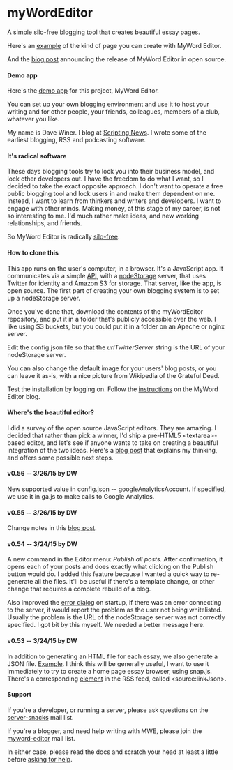 # myWordEditor

A simple silo-free blogging tool that creates beautiful essay pages. 

Here's an <a href="http://myword.io/users/davewiner/essays/016.html">example</a> of the kind of page you can create with MyWord Editor.

And the <a href="http://scripting.com/2015/03/23/mywordEditorIsOpenSource.html">blog post</a> announcing the release of MyWord Editor in open source.

#### Demo app

Here's the <a href="http://myword.io/editor/">demo app</a> for this project, MyWord Editor.

You can set up your own blogging environment and use it to host your writing and for other people, your friends, colleagues, members of a club, whatever you like.

My name is Dave Winer. I blog at <a href="http://scripting.com/">Scripting News</a>. I wrote some of the earliest blogging, RSS and podcasting software. 

#### It's radical software

These days blogging tools try to lock you into their business model, and lock other developers out. I have the freedom to do what I want, so I decided to take the exact opposite approach. I don't  want to operate a free public blogging tool and lock users in and make them dependent on me. Instead, I want to learn from thinkers and writers and developers. I want to engage with other minds. Making money, at this stage of my career, is not so interesting to me. I'd much rather make ideas, and new working relationships, and friends. 

So MyWord Editor is radically <a href="http://scripting.com/2015/03/19/mywordEditorWillBeSilofreeFromTheStart.html">silo-free</a>. 

#### How to clone this

This app runs on the user's computer, in a browser. It's a JavaScript app. It communicates via a simple <a href="http://api.nodestorage.io/api.js">API</a>, with a <a href="https://github.com/scripting/nodeStorage">nodeStorage</a> server, that uses Twitter for identity and Amazon S3 for storage. That server, like the app, is open source. The first part of creating your own blogging system is to set up a nodeStorage server. 

Once you've done that, download the contents of the myWordEditor repository, and put it in a folder that's publicly accessible over the web. I like using S3 buckets, but you could put it in a folder on an Apache or nginx server. 

Edit the config.json file so that the <i>urlTwitterServer</i> string is the URL of your nodeStorage server. 

You can also change the default image for your users' blog posts, or you can leave it as-is, with a nice picture from Wikipedia of the Grateful Dead. 

Test the installation by logging on. Follow the <a href="http://myword.smallpict.com/2015/03/06/welcomeToMywordEditor.html">instructions</a> on the MyWord Editor blog.

#### Where's the beautiful editor?

I did a survey of the open source JavaScript editors. They are amazing. I decided that rather than pick a winner, I'd ship a pre-HTML5 &lt;textarea>-based editor, and let's see if anyone wants to take on creating a beautiful integration of the two ideas. Here's a <a href="http://scripting.com/2015/03/20/beautifulJavascriptEditors.html">blog post</a> that explains my thinking, and offers some possible next steps.

#### v0.56 -- 3/26/15 by DW

New supported value in config.json -- googleAnalyticsAccount. If specified, we use it in ga.js to make calls to Google Analytics. 

#### v0.55 -- 3/26/15 by DW

Change notes in this <a href="http://myword.smallpict.com/2015/03/26/mywordEditorV055.html">blog post</a>.

#### v0.54 -- 3/24/15 by DW

A new command in the Editor menu: <i>Publish all posts.</i> After confirmation, it opens each of your posts and does exactly what clicking on the Publish button would do. I added this feature because I wanted a quick way to re-generate all the files. It'll be useful if there's a template change, or other change that requires a complete rebuild of a blog.

Also improved the <a href="http://scripting.com/2015/03/24/errorDialog.png">error dialog</a> on startup, if there was an error connecting to the server, it would report the problem as the user not being whitelisted. Usually the problem is the URL of the nodeStorage server was not correctly specified. I got bit by this myself. We needed a better message here. 

#### v0.53 -- 3/24/15 by DW

In addition to generating an HTML file for each essay, we also generate a JSON file. <a href="http://myword.io/users/davewiner/essays/017.json">Example</a>. I think this will be generally useful, I want to use it immediately to try to create a home page essay browser, using snap.js. There's a corresponding <a href="https://github.com/scripting/myWordEditor/blob/master/lib/buildrss.js#L146">element</a> in the RSS feed, called &lt;source:linkJson>. 

#### Support

If you're a developer, or running a server, please ask questions on the <a href="https://groups.google.com/forum/?fromgroups#!forum/server-snacks">server-snacks</a> mail list.

If you're a blogger, and need help writing with MWE, please join the <a href="https://groups.google.com/forum/?fromgroups#!forum/myword-editor">myword-editor</a> mail list.

In either case, please read the docs and scratch your head at least a little before <a href="http://scripting.com/2014/03/19/howToAskForHelpWithSoftware.html">asking for help</a>. 

